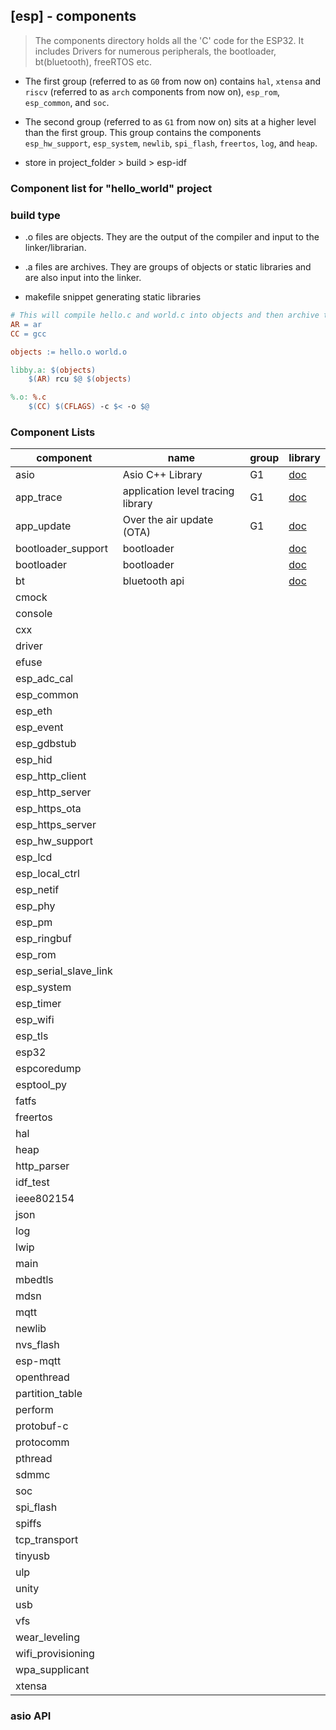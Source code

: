 ## [esp] - components
> The components directory holds all the 'C' code for the ESP32. It includes Drivers for numerous peripherals, the bootloader, bt(bluetooth), freeRTOS etc.

* The first group (referred to as `G0` from now on) contains `hal`, `xtensa` and `riscv` (referred to as `arch` components from now on), `esp_rom`, `esp_common`, and `soc`.

* The second group (referred to as `G1` from now on) sits at a higher level than the first group. This group contains the components `esp_hw_support`, `esp_system`, `newlib`, `spi_flash`,
`freertos`, `log`, and `heap`.

* store in project_folder > build > esp-idf
### Component list for "hello_world" project


### build type
* .o files are objects. They are the output of the compiler and input to the linker/librarian.

* .a files are archives. They are groups of objects or static libraries and are also input into the linker.

* makefile snippet generating static libraries

```makefile
# This will compile hello.c and world.c into objects and then archive them into library.
AR = ar
CC = gcc

objects := hello.o world.o

libby.a: $(objects)
    $(AR) rcu $@ $(objects)

%.o: %.c
    $(CC) $(CFLAGS) -c $< -o $@
```

### **Component Lists**

| component | name | group | library |
| ----- | ----- | ----- | ----- |
| asio | Asio C++ Library | G1 | [doc](https://think-async.com/Asio/)|
| app_trace | application level tracing library | G1 | [doc](https://docs.espressif.com/projects/esp-idf/en/latest/esp32/api-guides/app_trace.html) |
| app_update  | Over the air update (OTA) | G1 | [doc](https://docs.espressif.com/projects/esp-idf/en/latest/esp32/api-reference/system/ota.html)|
| bootloader_support | bootloader | | [doc](https://docs.espressif.com/projects/esp-idf/en/latest/esp32/api-guides/bootloader.html)|
| bootloader | bootloader | | [doc](https://docs.espressif.com/projects/esp-idf/en/latest/esp32/api-guides/bootloader.html)|
| bt | bluetooth api | | [doc](https://docs.espressif.com/projects/esp-idf/en/latest/esp32/api-reference/bluetooth/index.html)|
| cmock | | | |
| console  | | | |
| cxx  | | | |
| driver  | | | |
| efuse  | | | |
| esp_adc_cal  | | | |
| esp_common  | | | |
| esp_eth  | | | |
| esp_event  | | | |
| esp_gdbstub  | | | |
| esp_hid  | | | |
| esp_http_client  | | | |
| esp_http_server | | | |
| esp_https_ota  | | | |
| esp_https_server | | | |
| esp_hw_support | | | |
| esp_lcd | | | |
| esp_local_ctrl | | | |
| esp_netif | | | |
| esp_phy | | | |
| esp_pm | | | |
| esp_ringbuf | | | |
| esp_rom | | | |
| esp_serial_slave_link | | | |
| esp_system | | | |
| esp_timer | | | |
| esp_wifi | | | |
| esp_tls | | | |
| esp32 | | | |
| espcoredump | | | |
| esptool_py | | | |
| fatfs | | | |
| freertos | | | |
| hal | | | |
| heap | | | |
| http_parser | | | |
| idf_test | | | |
| ieee802154 | | | |
| json | | | |
| log  | | | |
| lwip | | | |
| main | | | |
| mbedtls | | | |
| mdsn | | | |
| mqtt | | | |
| newlib | | | |
| nvs_flash | | | |
| esp-mqtt | | | |
| openthread | | | |
| partition_table | | | |
| perform | | | |
| protobuf-c | | | |
| protocomm | | | |
| pthread | | | |
| sdmmc | | | |
| soc | | | |
| spi_flash | | | |
| spiffs | | | |
| tcp_transport | | | |
| tinyusb | | | |
| ulp | | | |
| unity | | | |
| usb | | | |
| vfs | | | |
| wear_leveling | | | |
| wifi_provisioning | | | |
| wpa_supplicant | | | |
| xtensa | | | |

### asio API

